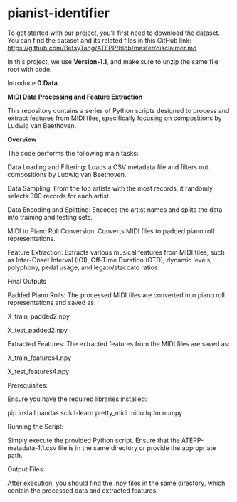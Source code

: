 # pianist-identifier
To get started with our project, you'll first need to download the dataset. You can find the dataset and its related files in this GitHub link:
https://github.com/BetsyTang/ATEPP/blob/master/disclaimer.md

In this project, we use **Version-1.1**, and make sure to unzip the same file root with code.


Introduce **0.Data**

**MIDI Data Processing and Feature Extraction**

This repository contains a series of Python scripts designed to process and extract features from MIDI files, specifically focusing on compositions by Ludwig van Beethoven.

**Overview**

The code performs the following main tasks:

Data Loading and Filtering: Loads a CSV metadata file and filters out compositions by Ludwig van Beethoven.

Data Sampling: From the top artists with the most records, it randomly selects 300 records for each artist.

Data Encoding and Splitting: Encodes the artist names and splits the data into training and testing sets.

MIDI to Piano Roll Conversion: Converts MIDI files to padded piano roll representations.

Feature Extraction: Extracts various musical features from MIDI files, such as Inter-Onset Interval (IOI), Off-Time Duration (OTD), dynamic levels, polyphony, pedal usage, and legato/staccato ratios.

Final Outputs

Padded Piano Rolls: The processed MIDI files are converted into piano roll representations and saved as:

X_train_padded2.npy

X_test_padded2.npy

Extracted Features: The extracted features from the MIDI files are saved as:

X_train_features4.npy

X_test_features4.npy


Prerequisites:

Ensure you have the required libraries installed:

pip install pandas scikit-learn pretty_midi mido tqdm numpy

Running the Script:

Simply execute the provided Python script. Ensure that the ATEPP-metadata-1.1.csv file is in the same directory or provide the appropriate path.

Output Files:

After execution, you should find the .npy files in the same directory, which contain the processed data and extracted features.
